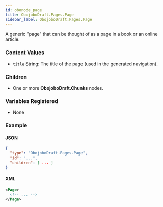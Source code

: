```yaml
---
id: obonode_page
title: ObojoboDraft.Pages.Page
sidebar_label: ObojoboDraft.Pages.Page
---
```


A generic "page" that can be thought of as a page in a book or an online article.

### Content Values

* `title` String: The title of the page (used in the generated navigation).

### Children

* One or more **ObojoboDraft.Chunks** nodes.

### Variables Registered

* None

### Example

#### JSON

```json
{
  "type": "ObojoboDraft.Pages.Page",
  "id": "...",
  "children": [ ... ]
}
```

#### XML

```xml
<Page>
  <!-- ... -->
</Page>
```

